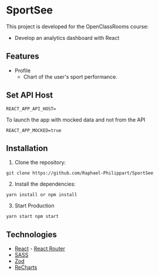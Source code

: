 # SportSee
This project is developed for the OpenClassRooms course:
- Develop an analytics dashboard with React

## Features
- Profile
  - Chart of the user's sport performance.

## Set API Host
```shell
REACT_APP_API_HOST=
```
To launch the app with mocked data and not from the API
```shell
REACT_APP_MOCKED=true
```
## Installation
1. Clone the repository:
```shell
git clone https://github.com/Raphael-Philippart/SportSee
```
2. Install the dependencies:
```shell
yarn install or npm install
```
3. Start Production
```shell
yarn start npm start
```
## Technologies
- [React](https://reactjs.org) - [React Router](https://reactrouter.com)
- [SASS](https://sass-lang.com)
- [Zod](https://zod.dev)
- [ReCharts](https://recharts.org)

